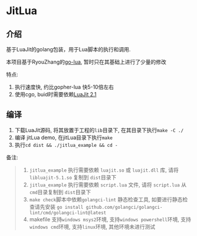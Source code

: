 # JitLua

## 介绍
基于LuaJit的golang包装，用于Lua脚本的执行和调用. 

本项目基于RyouZhang的[go-lua](https://github.com/RyouZhang/go-lua), 暂时只在其基础上进行了少量的修改

特点:
1. 执行速度快, 约比gopher-lua 快5-10倍左右
2. 使用cgo, buid时需要依赖[LuaJit 2.1](https://github.com/LuaJIT/LuaJIT)

## 编译
1. 下载LuaJit源码, 将其放置于工程的`lib`目录下, 在其目录下执行`make -C ./`
2. 编译 jitLua demo, 在jitLua目录下执行`make`
3. 执行`cd dist && ./jitlua_example && cd -`

备注:
> 1. `jitlua_example` 执行需要依赖 `luajit.so` 或 `luajit.dll` 库, 请将 `libluajit-5.1.so` 复制到 `dist`目录下
> 2. `jitlua_example` 执行需要依赖 `script.lua` 文件, 请将 `script.lua` 从`cmd`目录复制到 `dist`目录下
> 3.  `make check`脚本中依赖`golangci-lint` 静态检查工具, 如要进行静态检查请先安装 `go install github.com/golangci/golangci-lint/cmd/golangci-lint@latest`
> 4. makefile 支持`windows msys2`环境, 支持`windows powershell`环境, 支持`windows cmd`环境, 支持`linux`环境, 其他环境未进行测试